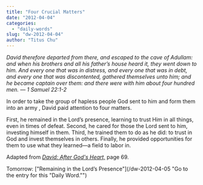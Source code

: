 ```yaml
---
title: "Four Crucial Matters"
date: "2012-04-04"
categories: 
  - "daily-words"
slug: "dw-2012-04-04"
author: "Titus Chu"
---
```


_David therefore departed from there, and escaped to the cave of Adullam: and when his brothers and all his father’s house heard it, they went down to him. And every one that was in distress, and every one that was in debt, and every one that was discontented, gathered themselves unto him; and he became captain over them: and there were with him about four hundred men. — 1 Samuel 22:1-2_

In order to take the group of hapless people God sent to him and form them into an army , David paid attention to four matters.

First, he remained in the Lord’s presence, learning to trust Him in all things, even in times of defeat. Second, he cared for those the Lord sent to him, investing himself in them. Third, he trained them to do as he did: to trust in God and invest themselves in others. Finally, he provided opportunities for them to use what they learned—a field to labor in.

Adapted from _[David: After God's Heart,](/book-david "Go to the listing for this book.")_ page 69.

Tomorrow: ["Remaining in the Lord’s Presence"](/dw-2012-04-05 "Go to the entry for this "Daily Word."")
